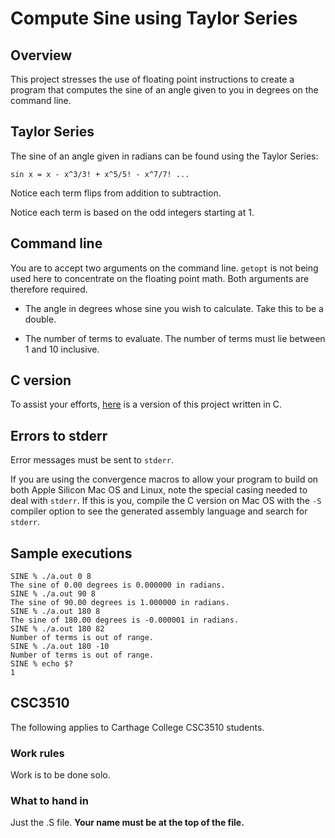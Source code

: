# Compute Sine using Taylor Series

## Overview

This project stresses the use of floating point instructions to create
a program that computes the sine of an angle given to you in degrees
on the command line.

## Taylor Series

The sine of an angle given in radians can be found using the Taylor
Series:

```text
sin x = x - x^3/3! + x^5/5! - x^7/7! ...
```

Notice each term flips from addition to subtraction.

Notice each term is based on the odd integers starting at 1.

## Command line

You are to accept two arguments on the command line. `getopt` is not
being used here to concentrate on the floating point math. Both
arguments are therefore required.

* The angle in degrees whose sine you wish to calculate. Take this to
  be a double.

* The number of terms to evaluate. The number of terms must lie between
  1 and 10 inclusive.

## C version

To assist your efforts, [here](./c_version.c) is a version of this
project written in C.

## Errors to stderr

Error messages must be sent to `stderr`.

If you are using the convergence macros to allow your program to build
on both Apple Silicon Mac OS and Linux, note the special casing needed
to deal with `stderr`. If this is you, compile the C version on Mac OS
with the `-S` compiler option to see the generated assembly language and
search for `stderr`.

## Sample executions

```text
SINE % ./a.out 0 8
The sine of 0.00 degrees is 0.000000 in radians.
SINE % ./a.out 90 8
The sine of 90.00 degrees is 1.000000 in radians.
SINE % ./a.out 180 8
The sine of 180.00 degrees is -0.000001 in radians.
SINE % ./a.out 180 82
Number of terms is out of range.
SINE % ./a.out 180 -10
Number of terms is out of range.
SINE % echo $?
1
```

## CSC3510

The following applies to Carthage College CSC3510 students.

### Work rules

Work is to be done solo.

### What to hand in

Just the .S file. **Your name must be at the top of the file.**

